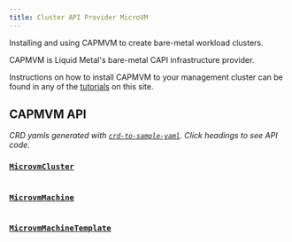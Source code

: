 ```yaml
---
title: Cluster API Provider MicroVM
---
```


Installing and using CAPMVM to create bare-metal workload clusters.

CAPMVM is Liquid Metal's bare-metal CAPI infrastructure provider.

Instructions on how to install CAPMVM to your management cluster can be found
in any of the [tutorials][install] on this site.

## CAPMVM API

<!--
These sections are filled in automatically at deploy time.
Do not manually edit and commit anything between the yaml blocks.
-->

_CRD yamls generated with [`crd-to-sample-yaml`][cty]. Click headings to see
API code._

### [`MicrovmCluster`][cluster]

```yaml
```

### [`MicrovmMachine`][machine]

```yaml
```

### [`MicrovmMachineTemplate`][machinetemplate]

```yaml
```

[install]: /docs/tutorial-basics/capi
[cty]: https://github.com/Skarlso/crd-to-sample-yaml
[cluster]: https://github.com/liquidmetal-dev/cluster-api-provider-microvm/blob/main/api/v1alpha1/microvmcluster_types.go
[machine]: https://github.com/liquidmetal-dev/cluster-api-provider-microvm/blob/main/api/v1alpha1/microvmmachine_types.go
[machinetemplate]: https://github.com/liquidmetal-dev/cluster-api-provider-microvm/blob/main/api/v1alpha1/microvmmachinetemplate_types.go
